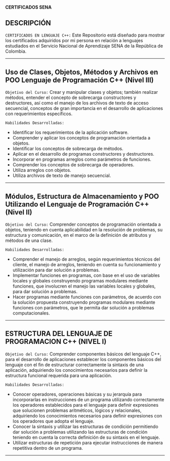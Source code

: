 #### CERTIFICADOS SENA ####

## **DESCRIPCIÓN**
`CERTIFICADOS EN LENGUAJE C++:` Este Repositorio está diseñado para mostrar los certificados adquiridos por mi persona en relación a lenguajes estudiados en el Servicio Nacional de Aprendizaje SENA de la República de Colombia.

------------------

## **Uso de Clases, Objetos, Métodos y Archivos en POO Lenguaje de Programación C++ (Nivel III)**
`Objetivo del Curso:` Crear y manipular clases y objetos; también realizar métodos, entender el concepto de sobrecarga constructores y destructores, así como el manejo de los archivos de texto de acceso secuencial, conceptos de gran importancia en el desarrollo de aplicaciones con requerimientos específicos.

`Habilidades Desarrolladas:`
- Identificar los requerimientos de la aplicación software.
- Comprender y aplicar los conceptos de programación orientada a objetos.
- Identificar los conceptos de sobrecarga de métodos.
- Aplicar en el desarrollo de programas constructores y destructores.
- Incorporar en programas arreglos como parámetros de funciones.
- Comprender los conceptos de sobrecarga de operadores.
- Utiliza arreglos con objetos.
- Utiliza archivos de texto de manejo secuencial.

------------------

## **Módulos, Estructura de Almacenamiento y POO Utilizando el Lenguaje de Programación C++ (Nivel II)**
`Objetivo del Curso:` Comprender conceptos de programación orientada a objetos, teniendo
en cuenta aplicabilidad en la resolución de problemas, su estructura y comunicación, en el marco de la definición de atributos y métodos de una clase.

`Habilidades Desarrolladas:`
- Comprender el manejo de arreglos, según requerimientos técnicos del cliente, el manejo de arreglos, teniendo en cuenta su funcionamiento y utilización para dar solución a problemas.
- Implementar funciones en programas, con base en el uso de variables locales y globales construyendo programas modulares mediante funciones, que involucren el manejo las variables locales y globales, para dar solución a problemas.
- Hacer programas mediante funciones con parámetros, de acuerdo con la solución propuesta construyendo programas modulares mediante funciones con parámetros, que le permita dar solución a problemas computacionales.

------------------

## **ESTRUCTURA DEL LENGUAJE DE PROGRAMACION C++ (NIVEL I)**
`Objetivo del Curso:` Comprender componentes básicos del lenguaje C++, para el desarrollo de aplicaciones establecer los componentes básicos del lenguaje con el fin de estructurar correctamente la sintaxis de una aplicación, adquiriendo los conocimientos necesarios para definir la estructura funcional requerida para una aplicación.

`Habilidades Desarrolladas:`
- Conocer operadores, operaciones básicas y su jerarquía para incorporarlas en instrucciones de un programa utilizando correctamente los operadores establecidos para el lenguaje para definir expresiones que solucionen problemas aritméticos, lógicos y relacionales, adquiriendo los conocimientos necesarios para definir expresiones con los operadores que adopta el lenguaje.
- Conocer la sintaxis y utilizar las estructuras de condición permitiendo dar solución a problemas utilizando las estructuras de condición teniendo en cuenta la correcta definición de su sintaxis en el lenguaje.
- Utilizar estructuras de repetición para ejecutar instrucciones de manera repetitiva dentro de un programa.

------------------